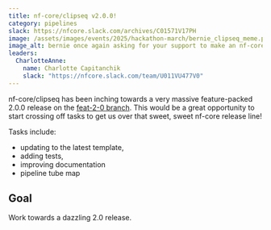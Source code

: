 ```yaml
---
title: nf-core/clipseq v2.0.0!
category: pipelines
slack: https://nfcore.slack.com/archives/C01571V17PH
image: /assets/images/events/2025/hackathon-march/bernie_clipseq_meme.png
image_alt: bernie once again asking for your support to make an nf-core release
leaders:
  CharlotteAnne:
    name: Charlotte Capitanchik
    slack: "https://nfcore.slack.com/team/U011VU477V0"
---
```


nf-core/clipseq has been inching towards a very massive feature-packed 2.0.0 release on the [feat-2-0 branch](https://github.com/nf-core/clipseq/tree/feat-2-0).
This would be a great opportunity to start crossing off tasks to get us over that sweet, sweet nf-core release line!

Tasks include:

- updating to the latest template,
- adding tests,
- improving documentation
- pipeline tube map

## Goal

Work towards a dazzling 2.0 release.
